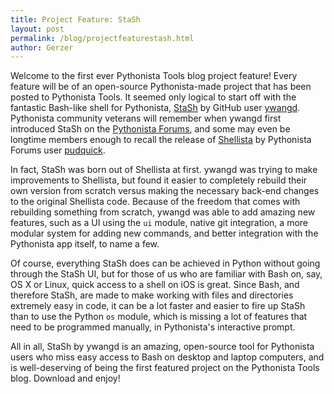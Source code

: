 ```yaml
---
title: Project Feature: StaSh
layout: post
permalink: /blog/projectfeaturestash.html
author: Gerzer
---
```

Welcome to the first ever Pythonista Tools blog project feature! Every feature will be of an open-source Pythonista-made project that has been posted to Pythonista Tools. It seemed only logical to start off with the fantastic Bash-like shell for Pythonista, [StaSh](https://github.com/ywangd/stash) by GitHub user [ywangd](https://github.com/ywangd). Pythonista community veterans will remember when ywangd first introduced StaSh on the [Pythonista Forums](http://omz-forums.appspot.com/pythonista), and some may even be longtime members enough to recall the release of [Shellista](http://omz-forums.appspot.com/pythonista/post/5302343285342208) by Pythonista Forums user [pudquick](http://omz-forums.appspot.com/user/pudquick).  

In fact, StaSh was born out of Shellista at first. ywangd was trying to make improvements to Shellista, but found it easier to completely rebuild their own version from scratch versus making the necessary back-end changes to the original Shellista code. Because of the freedom that comes with rebuilding something from scratch, ywangd was able to add amazing new features, such as a UI using the `ui` module, native git integration, a more modular system for adding new commands, and better integration with the Pythonista app itself, to name a few.  

Of course, everything StaSh does can be achieved in Python without going through the StaSh UI, but for those of us who are familiar with Bash on, say, OS X or Linux, quick access to a shell on iOS is great. Since Bash, and therefore StaSh, are made to make working with files and directories extremely easy in code, it can be a lot faster and easier to fire up StaSh than to use the Python `os` module, which is missing a lot of features that need to be programmed manually, in Pythonista's interactive prompt.  

All in all, StaSh by ywangd is an amazing, open-source tool for Pythonista users who miss easy access to Bash on desktop and laptop computers, and is well-deserving of being the first featured project on the Pythonista Tools blog. Download and enjoy!
